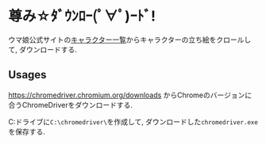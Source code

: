 # 尊み☆ﾀﾞｳﾝﾛｰ(ﾟ∀ﾟ)ｰﾄﾞ!

ウマ娘公式サイトの[キャラクター一覧](https://umamusume.jp/character/)からキャラクターの立ち絵をクロールして, ダウンロードする.

## Usages

 
https://chromedriver.chromium.org/downloads からChromeのバージョンに合うChromeDriverをダウンロードする.

C:ドライブに`C:\chromedriver\`を作成して, ダウンロードした`chromedriver.exe`を保存する.